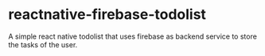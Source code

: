 # reactnative-firebase-todolist
A simple react native todolist that uses firebase as backend service to store the tasks of the user.
